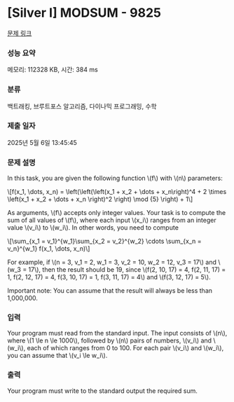 # [Silver I] MODSUM - 9825 

[문제 링크](https://www.acmicpc.net/problem/9825) 

### 성능 요약

메모리: 112328 KB, 시간: 384 ms

### 분류

백트래킹, 브루트포스 알고리즘, 다이나믹 프로그래밍, 수학

### 제출 일자

2025년 5월 6일 13:45:45

### 문제 설명

<p>In this task, you are given the following function \(f\) with \(n\) parameters:</p>

<p>\[f(x_1, \dots, x_n) = \left(\left(\left(x_1 + x_2 + \dots + x_n\right)^4 + 2 \times \left(x_1 + x_2 + \dots + x_n \right)^2 \right) \mod {5} \right) + 1\]</p>

<p>As arguments, \(f\) accepts only integer values. Your task is to compute the sum of all values of \(f\), where each input \(x_i\) ranges from an integer value \(v_i\) to \(w_i\). In other words, you need to compute</p>

<p>\[\sum_{x_1 = v_1}^{w_1}\sum_{x_2 = v_2}^{w_2} \cdots \sum_{x_n = v_n}^{w_1} f(x_1, \dots, x_n)\]</p>

<p>For example, if \(n = 3, v_1 = 2, w_1 = 3, v_2 = 10, w_2 = 12, v_3 = 17\) and \(w_3 = 17\), then the result should be 19, since \(f(2, 10, 17) = 4, f(2, 11, 17) = 1, f(2, 12, 17) = 4, f(3, 10, 17) = 1, f(3, 11, 17) = 4\) and \(f(3, 12, 17) = 5\).</p>

<p>Important note: You can assume that the result will always be less than 1,000,000.</p>

### 입력 

 <p>Your program must read from the standard input. The input consists of \(n\), where \(1 \le n \le 1000\), followed by \(n\) pairs of numbers, \(v_i\) and \(w_i\), each of which ranges from 0 to 100. For each pair \(v_i\) and \(w_i\), you can assume that \(v_i \le w_i\).</p>

### 출력 

 <p>Your program must write to the standard output the required sum.</p>

